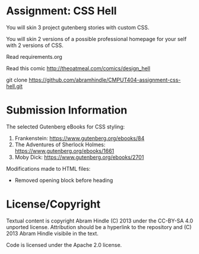 Assignment: CSS Hell
====================

You will skin 3 project gutenberg stories with custom CSS.

You will skin 2 versions of a possible professional homepage for your
self with 2 versions of CSS.

Read requirements.org

Read this comic http://theoatmeal.com/comics/design_hell

git clone https://github.com/abramhindle/CMPUT404-assignment-css-hell.git

Submission Information
====================

The selected Gutenberg eBooks for CSS styling:

1. Frankenstein: https://www.gutenberg.org/ebooks/84
2. The Adventures of Sherlock Holmes: https://www.gutenberg.org/ebooks/1661
3. Moby Dick: https://www.gutenberg.org/ebooks/2701

Modifications made to HTML files:

* Removed opening block before heading

License/Copyright
=================

Textual content is copyright Abram Hindle (C) 2013 under the CC-BY-SA
4.0 unported license. Attribution should be a hyperlink to the
repository and (C) 2013 Abram Hindle visibile in the text.

Code is licensed under the Apache 2.0 license.


